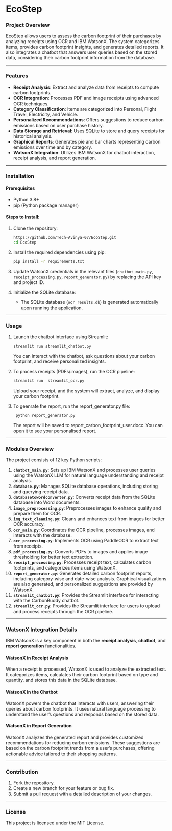 
# EcoStep

### Project Overview
EcoStep allows users to assess the carbon footprint of their purchases by analyzing receipts using OCR and IBM WatsonX. The system categorizes items, provides carbon footprint insights, and generates detailed reports. It also integrates a chatbot that answers user queries based on the stored data, considering their carbon footprint information from the database.

---

### Features
- **Receipt Analysis**: Extract and analyze data from receipts to compute carbon footprints.
- **OCR Integration**: Processes PDF and image receipts using advanced OCR techniques.
- **Category Classification**: Items are categorized into Personal, Flight Travel, Electricity, and Vehicle.
- **Personalized Recommendations**: Offers suggestions to reduce carbon emissions based on user purchase history.
- **Data Storage and Retrieval**: Uses SQLite to store and query receipts for historical analysis.
- **Graphical Reports**: Generates pie and bar charts representing carbon emissions over time and by category.
- **WatsonX Integration**: Utilizes IBM WatsonX for chatbot interaction, receipt analysis, and report generation.

---

### Installation

#### Prerequisites
- Python 3.8+
- pip (Python package manager)

#### Steps to Install:
1. Clone the repository:
    ```bash
    https://github.com/Tech-Avinya-07/EcoStep.git
    cd EcoStep
    ```

2. Install the required dependencies using pip:
    ```bash
    pip install -r requirements.txt
    ```

3. Update WatsonX credentials in the relevant files (`chatbot_main.py`, `receipt_processing.py`, `report_generator.py`) by replacing the API key and project ID.

4. Initialize the SQLite database:
    - The SQLite database (`ocr_results.db`) is generated automatically upon running the application.

---

### Usage

1. Launch the chatbot interface using Streamlit:
    ```bash
    streamlit run streamlit_chatbot.py
    ```
    You can interact with the chatbot, ask questions about your carbon footprint, and receive personalized insights.

2. To process receipts (PDFs/images), run the OCR pipeline:
    ```bash
    streamlit run  streamlit_ocr.py
    ```
    Upload your receipt, and the system will extract, analyze, and display your carbon footprint.

3. To geenrate the report, run the report_generator.py file:
   ```bash
    python report_generator.py
    ```
   The report will be saved to report_carbon_footprint_user.docx .You can open it to see your personalised report.
---

### Modules Overview

The project consists of 12 key Python scripts:
1. **`chatbot_main.py`**: Sets up IBM WatsonX and processes user queries using the WatsonX LLM for natural language understanding and receipt analysis.
2. **`database.py`**: Manages SQLite database operations, including storing and querying receipt data.
3. **`databasetowordconverter.py`**: Converts receipt data from the SQLite database into Word documents.
4. **`image_preprocessing.py`**: Preprocesses images to enhance quality and prepare them for OCR.
5. **`img_text_cleaning.py`**: Cleans and enhances text from images for better OCR accuracy.
6. **`ocr_main.py`**: Coordinates the OCR pipeline, processes images, and interacts with the database.
7. **`ocr_processing.py`**: Implements OCR using PaddleOCR to extract text from receipts.
8. **`pdf_processing.py`**: Converts PDFs to images and applies image thresholding for better text extraction.
9. **`receipt_processing.py`**: Processes receipt text, calculates carbon footprints, and categorizes items using WatsonX.
10. **`report_generator.py`**: Generates detailed carbon footprint reports, including category-wise and date-wise analysis. Graphical visualizations are also generated, and personalized suggestions are provided by WatsonX.
11. **`streamlit_chatbot.py`**: Provides the Streamlit interface for interacting with the CarbonBuddy chatbot.
12. **`streamlit_ocr.py`**: Provides the Streamlit interface for users to upload and process receipts through the OCR pipeline.

---

### WatsonX Integration Details

IBM WatsonX is a key component in both the **receipt analysis**, **chatbot**, and **report generation** functionalities.

#### WatsonX in Receipt Analysis
When a receipt is processed, WatsonX is used to analyze the extracted text. It categorizes items, calculates their carbon footprint based on type and quantity, and stores this data in the SQLite database.

#### WatsonX in the Chatbot
WatsonX powers the chatbot that interacts with users, answering their queries about carbon footprints. It uses natural language processing to understand the user’s questions and responds based on the stored data.

#### WatsonX in Report Generation
WatsonX analyzes the generated report and provides customized recommendations for reducing carbon emissions. These suggestions are based on the carbon footprint trends from a user’s purchases, offering actionable advice tailored to their shopping patterns.

---

### Contribution

1. Fork the repository.
2. Create a new branch for your feature or bug fix.
3. Submit a pull request with a detailed description of your changes.

---

### License

This project is licensed under the MIT License.

